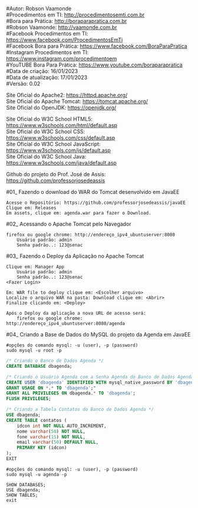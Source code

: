 #Autor: Robson Vaamonde<br>
#Procedimentos em TI: http://procedimentosemti.com.br<br>
#Bora para Prática: http://boraparapratica.com.br<br>
#Robson Vaamonde: http://vaamonde.com.br<br>
#Facebook Procedimentos em TI: https://www.facebook.com/ProcedimentosEmTi<br>
#Facebook Bora para Prática: https://www.facebook.com/BoraParaPratica<br>
#Instagram Procedimentos em TI: https://www.instagram.com/procedimentoem<br>
#YouTUBE Bora Para Prática: https://www.youtube.com/boraparapratica<br>
#Data de criação: 16/01/2023<br>
#Data de atualização: 17/01/2023<br>
#Versão: 0.02<br>

Site Oficial do Apache2: https://httpd.apache.org/<br>
Site Oficial do Apache Tomcat: https://tomcat.apache.org/<br>
Site Oficial do OpenJDK: https://openjdk.org/

Site Oficial do W3C School HTML5: https://www.w3schools.com/html/default.asp<br>
Site Oficial do W3C School CSS: https://www.w3schools.com/css/default.asp<br>
Site Oficial do W3C School JavaScript: https://www.w3schools.com/js/default.asp<br>
Site Oficial do W3C School Java: https://www.w3schools.com/java/default.asp

Github do projeto do Prof. José de Assis: https://github.com/professorjosedeassis

#01_ Fazendo o download do WAR do Tomcat desenvolvido em JavaEE<br>

	Acesse o Repositório: https://github.com/professorjosedeassis/javaEE
	Clique em: Releases
	Em assets, clique em: agenda.war para fazer o Download.

#02_ Acessando o Apache Tomcat pelo Navegador<br>

	firefox ou google chrome: http://endereço_ipv4_ubuntuserver:8080
		Usuário padrão: admin
		Senha padrão..: 123@senac

#03_ Fazendo o Deploy da Aplicação no Apache Tomcat<br>

	Clique em: Manager App
		Usuário padrão: admin
		Senha padrão..: 123@senac
	<Fazer Login>

	Em: WAR file to deploy clique em: <Escolher arquivo>
	Localize o arquivo WAR na pasta: Download clique em: <Abrir>
	Finalize clicando em: <Deploy>

	Após o Deploy da aplicação a nova URL de acesso será: 
		firefox ou google chrome: http://endereço_ipv4_ubuntuserver:8080/agenda

#04_ Criando a Base de Dados do MySQL do projeto da Agenda em JavaEE<br>

	#opções do comando mysql: -u (user), -p (password)
	sudo mysql -u root -p

```sql
/* Criando o Banco de Dados Agenda */
CREATE DATABASE dbagenda;

/* Criando o Usuário Agenda com a Senha Agenda do Banco de Dados Agenda*/
CREATE USER 'dbagenda' IDENTIFIED WITH mysql_native_password BY 'dbagenda';"
GRANT USAGE ON *.* TO 'dbagenda';"
GRANT ALL PRIVILEGES ON dbagenda.* TO 'dbagenda';
FLUSH PRIVILEGES;

/* Criando a Tabela Contatos do Banco de Dados Agenda */
USE dbagenda;
CREATE TABLE contatos (
	idcon int NOT NULL AUTO_INCREMENT,
	nome varchar(50) NOT NULL,
	fone varchar(15) NOT NULL,
	email varchar(50) DEFAULT NULL,
	PRIMARY KEY (idcon)
);
EXIT
```

	#opções do comando mysql: -u (user), -p (password)
	sudo mysql -u agenda -p

	SHOW DATABASES;
	USE dbagenda;
	SHOW TABLES;
	exit
